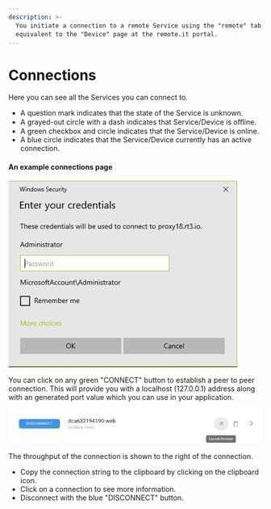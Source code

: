 ```yaml
---
description: >-
  You initiate a connection to a remote Service using the "remote" tab, which is
  equivalent to the "Device" page at the remote.it portal.
---
```


# Connections

Here you can see all the Services you can connect to. 

* A question mark indicates that the state of the Service is unknown. 
* A grayed-out circle with a dash indicates that Service/Device is oﬄine. 
* A green checkbox and circle indicates that the Service/Device is online. 
* A blue circle indicates that the Service/Device currently has an active connection.

#### An example connections page

![](../../.gitbook/assets/image%20%28490%29.png)

You can click on any green "CONNECT" button to establish a peer to peer connection.  This will provide you with a localhost \(127.0.0.1\) address along with an generated port value which you can use in your application.

![](../../.gitbook/assets/image%20%28407%29.png)

The throughput of the connection is shown to the right of the connection. 

* Copy the connection string to the clipboard by clicking on the clipboard icon. 
* Click on a connection to see more information.
* Disconnect with the blue "DISCONNECT" button.

